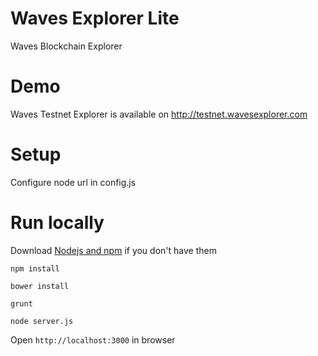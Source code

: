 # Waves Explorer Lite

Waves Blockchain Explorer

# Demo

Waves Testnet Explorer is available on http://testnet.wavesexplorer.com

# Setup

Configure node url in config.js

# Run locally

Download [Nodejs and npm](https://docs.npmjs.com/getting-started/installing-node "Nodejs install") if you don't have them

`npm install`

`bower install`

`grunt`

`node server.js`

Open `http://localhost:3000` in browser
